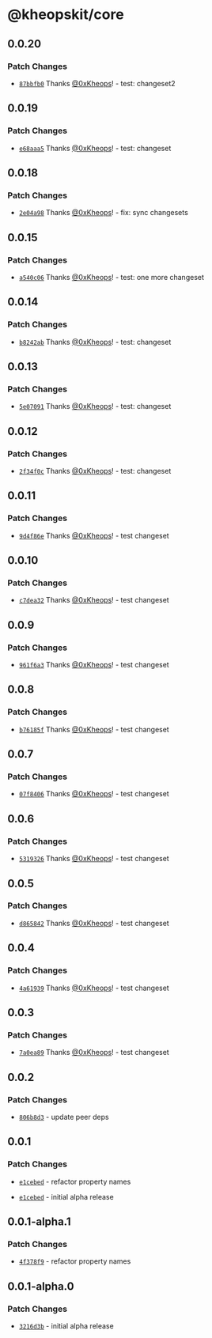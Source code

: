 # @kheopskit/core

## 0.0.20

### Patch Changes

- [`87bbfb0`](https://github.com/kheopskit/kheopskit/commit/87bbfb016b15bd0378a62943ccbe1403a6e5d07e) Thanks [@0xKheops](https://github.com/0xKheops)! - test: changeset2

## 0.0.19

### Patch Changes

- [`e68aaa5`](https://github.com/kheopskit/kheopskit/commit/e68aaa5019630b03660d1cb5e95a9188cf972ebf) Thanks [@0xKheops](https://github.com/0xKheops)! - test: changeset

## 0.0.18

### Patch Changes

- [`2e04a98`](https://github.com/kheopskit/kheopskit/commit/2e04a9893795e6aa43c942dee61443b4700c3294) Thanks [@0xKheops](https://github.com/0xKheops)! - fix: sync changesets

## 0.0.15

### Patch Changes

- [`a540c06`](https://github.com/kheopskit/kheopskit/commit/a540c06e90816656a1a21df3d95d0328bff78455) Thanks [@0xKheops](https://github.com/0xKheops)! - test: one more changeset

## 0.0.14

### Patch Changes

- [`b8242ab`](https://github.com/kheopskit/kheopskit/commit/b8242abd31a6512b16399dd44ca5e5d82f6c70bf) Thanks [@0xKheops](https://github.com/0xKheops)! - test: changeset

## 0.0.13

### Patch Changes

- [`5e07091`](https://github.com/kheopskit/kheopskit/commit/5e070910229cb9202f5d2f1869bfb16c5180d273) Thanks [@0xKheops](https://github.com/0xKheops)! - test: changeset

## 0.0.12

### Patch Changes

- [`2f34f0c`](https://github.com/kheopskit/kheopskit/commit/2f34f0c16c7866a4187b4474a45f93e2ad07f5c7) Thanks [@0xKheops](https://github.com/0xKheops)! - test: changeset

## 0.0.11

### Patch Changes

- [`9d4f86e`](https://github.com/kheopskit/kheopskit/commit/9d4f86e7632843fad089ce930b209aee9b9e2b41) Thanks [@0xKheops](https://github.com/0xKheops)! - test changeset

## 0.0.10

### Patch Changes

- [`c7dea32`](https://github.com/kheopskit/kheopskit/commit/c7dea32e2921716cef82b53e1960c3cdb4c8e5ae) Thanks [@0xKheops](https://github.com/0xKheops)! - test changeset

## 0.0.9

### Patch Changes

- [`961f6a3`](https://github.com/kheopskit/kheopskit/commit/961f6a371c73d4065e9157c95ca4d996012098e7) Thanks [@0xKheops](https://github.com/0xKheops)! - test changeset

## 0.0.8

### Patch Changes

- [`b76185f`](https://github.com/kheopskit/kheopskit/commit/b76185f99a78c5a82a8b9aead65b0708f17b0bd5) Thanks [@0xKheops](https://github.com/0xKheops)! - test changeset

## 0.0.7

### Patch Changes

- [`07f8406`](https://github.com/kheopskit/kheopskit/commit/07f8406d3f176e6a8b3b06fe16396bf2b6b1db88) Thanks [@0xKheops](https://github.com/0xKheops)! - test changeset

## 0.0.6

### Patch Changes

- [`5319326`](https://github.com/kheopskit/kheopskit/commit/53193262e80fec9e242986f818d7f7b53f92357a) Thanks [@0xKheops](https://github.com/0xKheops)! - test changeset

## 0.0.5

### Patch Changes

- [`d865842`](https://github.com/kheopskit/kheopskit/commit/d86584236e51730e82baaa9068604fa7e703e9c2) Thanks [@0xKheops](https://github.com/0xKheops)! - test changeset

## 0.0.4

### Patch Changes

- [`4a61939`](https://github.com/kheopskit/kheopskit/commit/4a61939b9a5c4ea6fb119a0427704a5fc684343e) Thanks [@0xKheops](https://github.com/0xKheops)! - test changeset

## 0.0.3

### Patch Changes

- [`7a0ea89`](https://github.com/kheopskit/kheopskit/commit/7a0ea890982570ae89934fead69d319fff46dd98) Thanks [@0xKheops](https://github.com/0xKheops)! - test changeset

## 0.0.2

### Patch Changes

- [`806b8d3`](https://github.com/kheopskit/kheopskit/commit/806b8d394ba7c2576c76d9de72a15d7927bcff9e) - update peer deps

## 0.0.1

### Patch Changes

- [`e1cebed`](https://github.com/kheopskit/kheopskit/commit/e1cebed92d303f041070e0ae146ee34d9eb717bd) - refactor property names

- [`e1cebed`](https://github.com/kheopskit/kheopskit/commit/e1cebed92d303f041070e0ae146ee34d9eb717bd) - initial alpha release

## 0.0.1-alpha.1

### Patch Changes

- [`4f378f9`](https://github.com/0xKheops/kheopskit-alpha/commit/4f378f9b61e555b7b66ef3bfaf107ab8e6ac62b1) - refactor property names

## 0.0.1-alpha.0

### Patch Changes

- [`3216d3b`](https://github.com/0xKheops/kheopskit-alpha/commit/3216d3b4ca1f2fadbebe9a4275e7b864ac89d222) - initial alpha release
